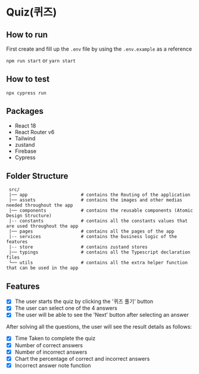 # Quiz(퀴즈)

## How to run

First create and fill up the `.env` file by using the `.env.example` as a reference

`npm run start` or `yarn start`

## How to test

`npx cypress run`

## Packages
- React 18
- React Router v6
- Tailwind
- zustand
- Firebase
- Cypress

## Folder Structure

     src/
     |── app		            # contains the Routing of the application
     |── assets                 # contains the images and other medias needed throughout the app
     |── components             # contains the reusable components (Atomic Design Structure)
     |-- constants              # contains all the constants values that are used throughout the app
     |── pages                  # contains all the pages of the app
     |-- services               # contains the business logic of the features
     |-- store                  # contains zustand stores
     |── typings                # contains all the Typescript declaration files
     └── utils                  # contains all the extra helper function that can be used in the app

## Features

- [x] The user starts the quiz by clicking the '퀴즈 풀기' button
- [x] The user can select one of the 4 answers
- [x] The user will be able to see the 'Next' button after selecting an answer

After solving all the questions, the user will see the result details as follows:

- [x] Time Taken to complete the quiz
- [x] Number of correct answers
- [x] Number of incorrect answers
- [x] Chart the percentage of correct and incorrect answers
- [x] Incorrect answer note function
